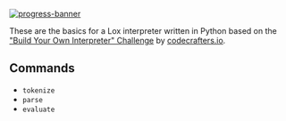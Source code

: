 [![progress-banner](https://backend.codecrafters.io/progress/interpreter/3c597f7e-6acf-40bf-b402-8db24fc645af)](https://app.codecrafters.io/users/codecrafters-bot?r=2qF)

These are the basics for a Lox interpreter written in Python based on the
["Build Your Own Interpreter" Challenge](https://app.codecrafters.io/courses/interpreter/overview) by [codecrafters.io](https://codecrafters.io).

## Commands

- `tokenize`
- `parse`
- `evaluate`